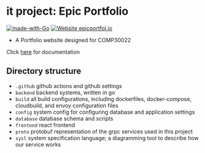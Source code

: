 # it project: Epic Portfolio
[![made-with-Go](https://img.shields.io/badge/Made%20with-Go-1f425f.svg)](http://golang.org) [![Website epicportfol.io](https://img.shields.io/website-up-down-green-red/http/epicportfol.io)](http://epicportfol.io)


- A Portfolio website designed for COMP30022

Click [here](https://github.com/joshcarp/altethical/wiki) for documentation

## Directory structure

- `.github` github actions and github settings
- `backend` backend systems, written in go
- `build` all build configurations, including dockerfiles, docker-compose, cloudbuild, and envoy configuration files
- `config` system config for configuring database and application settings
- `database` database schema and scripts
- `frontend` react frontend
- `proto` protobuf representation of the grpc services used in this project
- `sysl` system specification language; a diagramming tool to describe how our service works 
